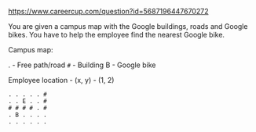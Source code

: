 https://www.careercup.com/question?id=5687196447670272

You are given a campus map with the Google buildings, roads and Google
bikes. You have to help the employee find the nearest Google bike.

Campus map:

. - Free path/road
`#` - Building
B - Google bike

Employee location - (x, y) - (1, 2)

```
. . . . . #
. . E . . #
# # # # . #
. B . . . .
. . . . . .
```
